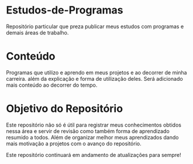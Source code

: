 # Estudos-de-Programas

Repositório particular que preza publicar meus estudos com programas e demais áreas de trabalho.

# Conteúdo 

Programas que utilizo e aprendo em meus projetos e ao decorrer de minha carreira.
além da explicação e forma de utilização deles.
Será adicionado mais conteúdo ao decorrer do tempo.

# Objetivo do Repositório

Este repositório não só é útil para registrar meus conhecimentos obtidos nessa área e servir de revisão como também forma de aprendizado resumido a todos.
Além de organizar melhor meus aprendizados dando mais motivação a projetos com o avanço do repositório.


Este repositório continuará em andamento de atualizações para sempre!
